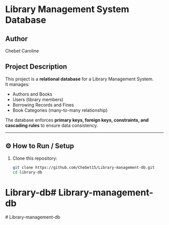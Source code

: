 #  Library Management System Database

##  Author
Chebet Caroline

##  Project Description
This project is a **relational database** for a Library Management System.  
It manages:
- Authors and Books
- Users (library members)
- Borrowing Records and Fines
- Book Categories (many-to-many relationship)

The database enforces **primary keys, foreign keys, constraints, and cascading rules** to ensure data consistency.

---

## ⚙️ How to Run / Setup
1. Clone this repository:
   ```bash
   git clone https://github.com/Chebet15/Library-management-db.git
   cd library-db
# Library-db# Library-management-db
#   L i b r a r y - m a n a g e m e n t - d b  
 